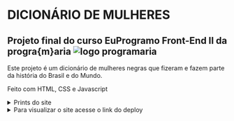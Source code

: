 # DICIONÁRIO DE MULHERES

## Projeto final do curso EuProgramo Front-End II da progra{m}aria <img src="https://www.programaria.org/wp-content/uploads/2015/08/logo-04.png" alt="logo programaria"/>

Este projeto é um dicionário de mulheres negras que fizeram e fazem parte da história do Brasil e do Mundo.

Feito com HTML, CSS e Javascript


<details>

 <summary>Prints do site</summary>
       
  <h3>Demonstração da página:</h3>

  <h4> Tela do navegador: </h4>

   <img src="/prints-da-pagina/pag-demo1.png" alt="print de demonstração da página"/>
   <img src="/prints-da-pagina/pag-demo2.png" alt="print de demonstração da página"/>
   <img src="/prints-da-pagina/pag-demo3.png" alt="print de demonstração da página"/>

  <h4>Tela responsiva:</h4>

   <img src="/prints-da-pagina/pag-demo4.png" width="500" alt="print de demonstração da página"/>
   <img src="/prints-da-pagina/pag-demo5.png" width="325" alt="print de demonstração da página"/> 

</details>

<details>
 <summary>Para visualizar o site acesse o link do deploy</summary>
  <p>
  
   Link do site no replit:
  
  https://dicionario-de-mulheres-negras-html-css-js.jj7ecno.repl.co/

   Link do repositório do projeto no github:

   [Dicionário de Mulheres Negras (jj7ecno.github.io)](https://jj7ecno.github.io/dicionario-mulheres/) (por algum motivo o link do deploy no hithub não está mostrando o site corretamente, mas o código é o mesmo que está no replit, onde podem ver. Na página do github tem os prints no readme, para vê-lo também finalizado. 
https://github.com/JJ7ECNO/dicionario-mulheres (link do repô)
  
  </p>
</details>

